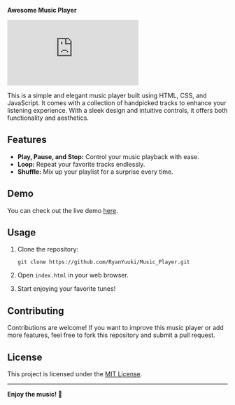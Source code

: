 **Awesome Music Player**

![Music Player](https://ryanyuuki.github.io/Music_Player/index.html)

This is a simple and elegant music player built using HTML, CSS, and JavaScript. It comes with a collection of handpicked tracks to enhance your listening experience. With a sleek design and intuitive controls, it offers both functionality and aesthetics.

## Features

- **Play, Pause, and Stop:** Control your music playback with ease.
- **Loop:** Repeat your favorite tracks endlessly.
- **Shuffle:** Mix up your playlist for a surprise every time.

## Demo

You can check out the live demo [here]([(https://ryanyuuki.github.io/Music_Player/index.html)).

## Usage

1. Clone the repository:

   ```
   git clone https://github.com/RyanYuuki/Music_Player.git
   ```

2. Open `index.html` in your web browser.

3. Start enjoying your favorite tunes!

## Contributing

Contributions are welcome! If you want to improve this music player or add more features, feel free to fork this repository and submit a pull request.

## License

This project is licensed under the [MIT License](https://opensource.org/licenses/MIT).

---

**Enjoy the music! 🎵**

